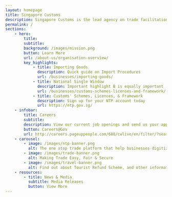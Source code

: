 ```yaml
---
layout: homepage
title: Singapore Customs
description: Singapore Customs is the lead agency on trade facilitation and revenue enforcement.
permalink: /
sections: 
    - hero: 
        title: 
        subtitle:
        background: /images/mission.png
        button: Learn More
        url: /about-us/organisation-overview/
        key_highlights:
            - title: Importing Goods
              description: Quick guide on Import Procedures
              url: /businesses/importing-goods/
            - title: National Single Window
              description: Important highlight B is equally important
              url: /businesses/customs-schemes-licenses-and-framework/
            - title: Customs' Schemes, Licences, & Framework
              description: Sign up for your NTP account today
              url: https://ntp.gov.sg/
    - infobar:
        title: Careers
        subtitle: 
        description: View our current job openings and send us your application at 
        button: Careers@Gov
        url: http://careers.pageuppeople.com/688/cwlive/en/filter/?search-keyword=&category=&work-type=&brand=singapore+customs&job-sector---
    - carousel:
        - image: /images/ntp-banner.png
          alt: The one stop trade platform that help businesses digitize, connect & grow
        - image: /images/trade-banner.png
          alt: Making Trade Easy, Fair & Secure
        - image: /images/travel-banner.png
          alt: Find out about Tourist Refund Scheme, and other information on going through Customs
    - resources:
        - title: News & Media
          subtitle: Media Releases
          button: View More
---
```

